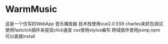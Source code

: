 # WarmMusic
  这是一个仿写的WebApp 音乐播放器
  技术栈使用vue2.0 ES6
  charles来抓包调试
  使用fastclick插件来提高click速度
  css使用stylus编写
  跨域插件使用jsonp,npm可以直接install
